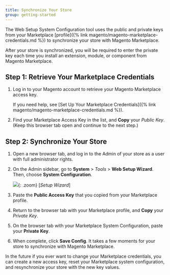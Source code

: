 ```yaml
---
title: Synchronize Your Store
group: getting-started
---
```

The Web Setup System Configuration tool uses the public and private keys from your Marketplace [profile]({% link magento/magento-marketplace-credentials.md %}) to synchronize your store with Magento Marketplace.

After your store is synchronized, you will be required to enter the private key each time you install an extension, module, or component from Magento Marketplace.

## Step 1: Retrieve Your Marketplace Credentials

1. Log in to your Magento account to retrieve your Magento Marketplace access key.

    If you need help, see [Set Up Your Marketplace Credentials]({% link magento/magento-marketplace-credentials.md %}).

1. Find your Marketplace Access Key in the list, and **Copy** your _Public Key_. (Keep this browser tab open and continue to the next step.)

## Step 2: Synchronize Your Store

1. Open a new browser tab, and log in to the Admin of your store as a user with full administrator rights.

1. On the Admin sidebar, go to **System** > _Tools_ > **Web Setup Wizard**.  Then, choose **System Configuration**.

   ![]({% link images/images/web-setup-wizard-tiles.png %}){: .zoom}
    [_Setup Wizard_]

1. Paste the **Public Access Key** that you copied from your Marketplace profile.

1. Return to the browser tab with your Marketplace profile, and **Copy** your _Private Key_.

1. On the browser tab with your Marketplace System Configuration, paste your **Private Key**.

1. When complete, click **Save Config**. It takes a few moments for your store to synchronize with Magento Marketplace.

In the future if you ever want to change your Marketplace credentials, you can create a new access key, reset your Marketplace system configuration, and resynchronize your store with the new key values.
